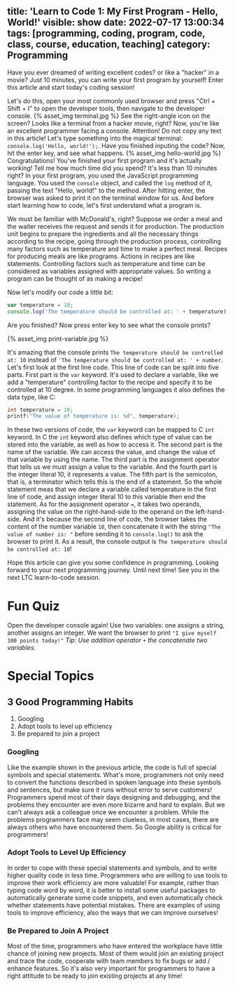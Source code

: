title: 'Learn to Code 1: My First Program - Hello, World!'
visible: show
date: 2022-07-17 13:00:34
tags: [programming, coding, program, code, class, course, education, teaching]
category: Programming
---
Have you ever dreamed of writing excellent codes? or like a "hacker" in a movie? Just 10 minutes, you can write your first program by yourself! Enter this article and start today's coding session!
<!--more-->
Let's do this, open your most commonly used browser and press "Ctrl + Shift + I" to open the developer tools, then navigate to the developer console.
{% asset_img terminal.jpg %}
See the right-angle icon on the screen? Looks like a terminal from a hacker movie, right? Now, you're like an excellent programmer facing a console. Attention! Do not copy any text in this article! Let's type something into the magical terminal: `console.log('Hello, world!');`. Have you finished inputing the code? Now, hit the enter key, and see what happens.
{% asset_img hello-world.jpg %}
Congratulations! You've finished your first program and it's actually working! Tell me how much time did you spend? It's less than 10 minutes right? In your first program, you used the JavaScript programming language. You used the `console` object, and called the `log` method of it, passing the text "Hello, world!" to the method. After hitting enter, the browser was asked to print it on the terminal window for us. And before start learning how to code, let's first understand what a program is.

We must be familiar with McDonald's, right? Suppose we order a meal and the waiter receives the request and sends it for production. The production unit begins to prepare the ingredients and all the necessary things according to the recipe, going through the production process, controlling many factors such as temperature and time to make a perfect meal. Recipes for producing meals are like programs. Actions in recipes are like statements. Controlling factors such as temperature and time can be considered as variables assigned with appropriate values. So writing a program can be thought of as making a recipe!

Now let's modify our code a little bit:
```javascript
var temperature = 10;
console.log('The temperature should be controlled at: ' + temperature);
```

Are you finished? Now press enter key to see what the console prints?

{% asset_img print-variable.jpg %}

It's amazing that the console prints `The temperature should be controlled at: 10` instead of `'The temperature should be controlled at: ' + number`. Let's first look at the first line code. This line of code can be split into five parts. First part is the `var` keyword. It's used to declare a variable, like we add a "temperature" controlling factor to the recipe and specify it to be controlled at 10 degree. In some programming languages it also defines the data type, like C:
```c
int temperature = 10;
printf("The value of temperature is: %d", temperature);
```
In these two versions of code, the `var` keyword can be mapped to C `int` keyword. In C the `int` keyword also defines which type of value can be stored into the variable, as well as how to access it. The second part is the name of the variable. We can access the value, and change the value of that variable by using the name. The third part is the assignment operator that tells us we must assign a value to the variable. And the fourth part is the integer literal 10, it represents a value. The fifth part is the semicolon, that is, a terminator which tells this is the end of a statement. So the whole statement meas that we declare a variable called temperature in the first line of code, and assign integer literal 10 to this variable then end the statement. As for the assignment operator `=`, it takes two operands, assigning the value on the right-hand-side to the operand on the left-hand-side. And it's because the second line of code, the browser takes the content of the number variable `10`, then concatenate it with the string `"The value of number is: "` before sending it to `console.log()` to ask the browser to print it. As a result, the console output is `The temperature should be controlled at: 10`!

Hope this article can give you some confidence in programming. Looking forward to your next programming journey. Until next time! See you in the next LTC learn-to-code session.

# Fun Quiz
Open the developer console again! Use two variables: one assigns a string, another assigns an integer. We want the browser to print `"I give myself 100 points today!"`
*Tip: Use addition operator `+` the concatenate two variables.*

# Special Topics
## 3 Good Programming Habits
1. Googling
2. Adopt tools to level up efficiency
3. Be prepared to join a project

### Googling
Like the example shown in the previous article, the code is full of special symbols and special statements. What's more, programmers not only need to convert the functions described in spoken language into these symbols and sentences, but make sure it runs without error to serve customers! Programmers spend most of their days designing and debugging, and the problems they encounter are even more bizarre and hard to explain. But we can't always ask a colleague once we encounter a problem. While the problems programmers face may seem clueless, in most cases, there are always others who have encountered them. So Google ability is critical for programmers!

### Adopt Tools to Level Up Efficiency
In order to cope with these special statements and symbols, and to write higher quality code in less time. Programmers who are willing to use tools to improve their work efficiency are more valuable! For example, rather than typing code word by word, it is better to install some useful packages to automatically generate some code snippets, and even automatically check whether statements have potential mistakes. There are examples of using tools to improve efficiency, also the ways that we can improve ourselves!

### Be Prepared to Join A Project
Most of the time, programmers who have entered the workplace have little chance of joining new projects. Most of them would join an existing project and trace the code, cooperate with team members to fix bugs or add / enhance features. So it's also very important for programmers to have a right attitude to be ready to join existing projects at any time!